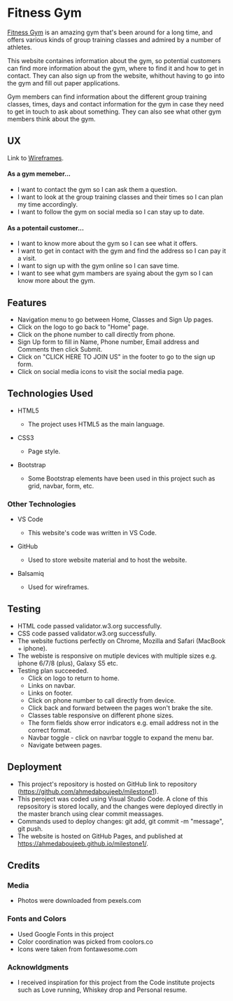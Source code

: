 # Fitness Gym

[Fitness Gym](https://ahmedaboujeeb.github.io/milestone1/) is an amazing gym that's been around for a long time, and offers various kinds of group training classes and admired by a number of athletes.

This website containes information about the gym, so potential customers can find more information about the gym, where to find it and how to get in contact. They can also sign up from the website, whithout having to go into the gym and fill out paper applications. 

Gym members can find information about the different group training classes, times, days and contact information for the gym in case they need to get in touch to ask about something. They can also see what other gym members think about the gym. 

## UX

Link to [Wireframes](https://github.com/ahmedaboujeeb/milestone1/blob/master/assets/wireframes/Milestone1%20mockup.pdf). 

#### As a gym memeber...


- I want to contact the gym so I can ask them a question.
- I want to look at the group training classes and their times so I can plan my time accordingly. 
- I want to follow the gym on social media so I can stay up to date. 

#### As a potentail customer...

- I want to know more about the gym so I can see what it offers. 
- I want to get in contact with the gym and find the address so I can pay it a visit. 
- I want to sign up with the gym online so I can save time.
- I want to see what gym mambers are syaing about the gym so I can know more about the gym.

## Features

- Navigation menu to go between Home, Classes and Sign Up pages. 
- Click on the logo to go back to "Home" page.
- Click on the phone number to call directly from phone.
- Sign Up form to fill in Name, Phone number, Email address and Comments then click Submit.
- Click on "CLICK HERE TO JOIN US" in the footer to go to the sign up form. 
- Click on social media icons to visit the social media page. 

## Technologies Used

- HTML5 
   - The project uses HTML5 as the main language.

- CSS3
   - Page style.

- Bootstrap
   - Some Bootstrap elements have been used in this project such as grid, navbar, form, etc.

### Other Technologies

- VS Code
   - This website's code was written in VS Code.

- GitHub
   - Used to store website material and to host the website.

- Balsamiq
   - Used for wireframes.


## Testing

- HTML code passed validator.w3.org successfully. 
- CSS code passed validator.w3.org successfully.
- The website fuctions perfectly on Chrome, Mozilla and Safari (MacBook + iphone).
- The webiste is responsive on mutiple devices with multiple sizes e.g. iphone 6/7/8 (plus), Galaxy S5 etc.
- Testing plan succeeded. 
   - Click on logo to return to home.
   - Links on navbar.
   - Links on footer.
   - Click on phone number to call directly from device.
   - Click back and forward between the pages won't brake the site.
   - Classes table responsive on different phone sizes. 
   - The form fields show error indicators e.g. email address not in the correct format.
   - Navbar toggle - click on navrbar toggle to expand the menu bar. 
   - Navigate between pages. 



## Deployment

   - This project's repository is hosted on GitHub link to repository (https://github.com/ahmedaboujeeb/milestone1). 
   - This peroject was coded using Visual Studio Code. A clone of this repsository is stored locally, and the changes were deployed directly in the master branch using clear commit meassages. 
   - Commands used to deploy changes: git add, git commit -m "message", git push. 
   - The website is hosted on GitHub Pages, and published at https://ahmedaboujeeb.github.io/milestone1/.


## Credits

### Media

   - Photos were downloaded from pexels.com

### Fonts and Colors

   - Used Google Fonts in this project
   - Color coordination was picked from coolors.co
   - Icons were taken from fontawesome.com 

### Acknowldgments
 
   - I received inspiration for this project from the Code institute projects such as Love running, Whiskey drop and Personal resume. 
